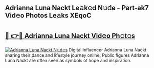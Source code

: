 ## Adrianna Luna Nackt Le𝚊k𝚎d N𝚞𝚍e - Part-ak7 Vid𝚎o Photos Le𝚊ks XEqoC

# <h2><a href="http://fb89n9l.evod.top/?m=Adrianna+Luna+Nackt">🔗 👉🔴 Adrianna Luna Nackt Vid𝚎o Ph𝚘t𝚘s</a></h2>

[![Adrianna Luna Nackt N𝚞d𝚎s](https://i.imgur.com/8V9OHl7.gif)](http://fb89n9l.evod.top/?m=Adrianna+Luna+Nackt)
Digital influencer Adrianna Luna Nackt sharing their dance and lifestyle journey online. Public figures Adrianna Luna Nackt are often seen as symbols of hope and inspiration. 
